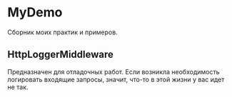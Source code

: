# MyDemo
Сборник моих практик и примеров.

## HttpLoggerMiddleware
Предназначен для отладочных работ. Если возникла необходимость логировать входящие запросы, значит, что-то в этой жизни у вас идет не так.
